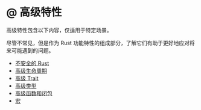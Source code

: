 # @ 高级特性

高级特性包含以下内容，仅适用于特定场景。

尽管不常见，但是作为 Rust 功能特性的组成部分，了解它们有助于更好地应对将来可能遇到的问题。

- [不安全的 Rust](./unsafe-rust.md)
- [高级生命周期](./advanced-lifetime.md)
- [高级 Trait](./advanced-trait.md)
- [高级类型](./advanced-types.md)
- [高级函数和闭包](./advanced-function-and-closure.md)
- [宏](./macros.md)
